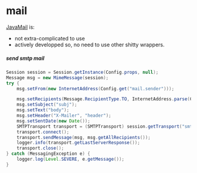 mail
======
[JavaMail](https://java.net/projects/javamail/pages/Home) is:
- not extra-complicated to use
- actively developped
so, no need to use other shitty wrappers.

##### send smtp mail

```java
Session session = Session.getInstance(Config.props, null);
Message msg = new MimeMessage(session);
try {
    msg.setFrom(new InternetAddress(Config.get("mail.sender")));

    msg.setRecipients(Message.RecipientType.TO, InternetAddress.parse(Config.get("mail.recipient"), false));
    msg.setSubject("subj");
    msg.setText("body");
    msg.setHeader("X-Mailer", "header");
    msg.setSentDate(new Date());
    SMTPTransport transport = (SMTPTransport) session.getTransport("smtp");
    transport.connect();
    transport.sendMessage(msg, msg.getAllRecipients());
    logger.info(transport.getLastServerResponse());
    transport.close();
} catch (MessagingException e) {
    logger.log(Level.SEVERE, e.getMessage());
}
```

